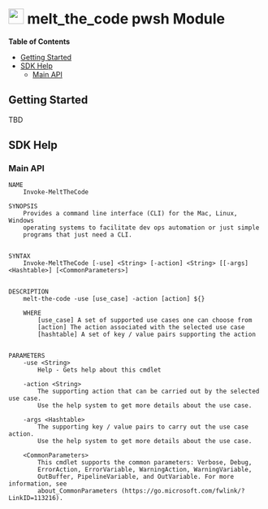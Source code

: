 <h1><img style="height: 30px;" src="https://codemelted.dev/website-nav/icons/ps_black_64.png" /> melt_the_code pwsh Module</h1>

**Table of Contents**

- [Getting Started](#getting-started)
- [SDK Help](#sdk-help)
  - [Main API](#main-api)


## Getting Started
TBD

## SDK Help
### Main API

```
NAME
    Invoke-MeltTheCode

SYNOPSIS
    Provides a command line interface (CLI) for the Mac, Linux, Windows
    operating systems to facilitate dev ops automation or just simple
    programs that just need a CLI.


SYNTAX
    Invoke-MeltTheCode [-use] <String> [-action] <String> [[-args] <Hashtable>] [<CommonParameters>]


DESCRIPTION
    melt-the-code -use [use_case] -action [action] ${}

    WHERE
        [use_case] A set of supported use cases one can choose from
        [action] The action associated with the selected use case
        [hashtable] A set of key / value pairs supporting the action


PARAMETERS
    -use <String>
        Help - Gets help about this cmdlet

    -action <String>
        The supporting action that can be carried out by the selected use case.
        Use the help system to get more details about the use case.

    -args <Hashtable>
        The supporting key / value pairs to carry out the use case action.
        Use the help system to get more details about the use case.

    <CommonParameters>
        This cmdlet supports the common parameters: Verbose, Debug,
        ErrorAction, ErrorVariable, WarningAction, WarningVariable,
        OutBuffer, PipelineVariable, and OutVariable. For more information, see
        about_CommonParameters (https://go.microsoft.com/fwlink/?LinkID=113216).
```